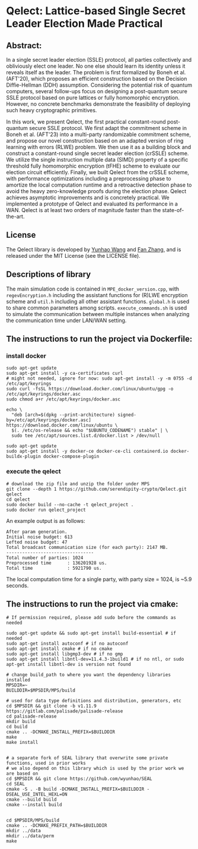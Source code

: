 



# Qelect: Lattice-based Single Secret Leader Election Made Practical

## Abstract:
In a single secret leader election (SSLE) protocol, all parties collectively and obliviously elect one leader. No one else should learn its identity unless it reveals itself as the leader.
The problem is first formalized by Boneh et al. (AFT'20), which proposes an efficient construction based on the Decision Diffie-Hellman (DDH) assumption.
Considering the potential risk of quantum computers, several follow-ups focus on designing a post-quantum secure SSLE protocol based on pure lattices or fully homomorphic encryption. However, no concrete benchmarks demonstrate the feasibility of deploying such heavy cryptographic primitives.

In this work, we present Qelect, the first practical constant-round post-quantum secure SSLE protocol.
We first adapt the commitment scheme in Boneh et al. (AFT'23) into a multi-party randomizable commitment scheme, and propose our novel construction based on an adapted version of ring learning with errors (RLWE) problem.
We then use it as a building block and construct a constant-round single secret leader election (crSSLE) scheme.
We utilize the single instruction multiple data (SIMD) property of a specific threshold fully homomorphic encryption (tFHE) scheme to evaluate our election circuit efficiently.
Finally, we built Qelect from the crSSLE scheme, with performance optimizations including a preprocessing phase to amortize the local computation runtime and a retroactive detection phase to avoid the heavy zero-knowledge proofs during the election phase.
Qelect achieves asymptotic improvements and is concretely practical.
We implemented a prototype of Qelect and evaluated its performance in a WAN.
Qelect is at least two orders of magnitude faster than the state-of-the-art.

## License

The Qelect library is developed by [Yunhao Wang](https://scholar.google.com/citations?user=-3s-pjIAAAAJ&hl=en) and [Fan Zhang](https://www.fanzhang.me/), and is released under the MIT License (see the LICENSE file).

## Descriptions of library
The main simulation code is contained in ```MPE_docker_version.cpp```, with ```regevEncryption.h``` including the assistant functions for (R)LWE encryption scheme  and ```util.h``` including all other assistant functions.
```global.h``` is used to share common parameters among scripts.
```execute_commands.sh``` is used to simulate the communication between multiple instances when analyzing the communication time under LAN/WAN setting.


## The instructions to run the project via Dockerfile:

### install docker
```
sudo apt-get update
sudo apt-get install -y ca-certificates curl
# might not needed, ignore for now: sudo apt-get install -y -m 0755 -d /etc/apt/keyrings
sudo curl -fsSL https://download.docker.com/linux/ubuntu/gpg -o /etc/apt/keyrings/docker.asc
sudo chmod a+r /etc/apt/keyrings/docker.asc

echo \
  "deb [arch=$(dpkg --print-architecture) signed-by=/etc/apt/keyrings/docker.asc] https://download.docker.com/linux/ubuntu \
  $(. /etc/os-release && echo "$UBUNTU_CODENAME") stable" | \
  sudo tee /etc/apt/sources.list.d/docker.list > /dev/null

sudo apt-get update
sudo apt-get install -y docker-ce docker-ce-cli containerd.io docker-buildx-plugin docker-compose-plugin
```

### execute the qelect
```
# download the zip file and unzip the folder under MPS
git clone --depth 1 https://github.com/serendipity-crypto/Qelect.git qelect
cd qelect
sudo docker build --no-cache -t qelect_project .
sudo docker run qelect_project
```

An example output is as follows:
```
After param generation.
Initial noise budget: 613
Lefted noise budget: 47
Total broadcast communication size (for each party): 2147 MB.
---------------------------------
Total number of parties: 1024
Preprocessed time      : 136201928 us.
Total time             : 5921790 us.
```
The local computation time for a single party, with party size = 1024, is ~5.9 seconds.

## The instructions to run the project via cmake:
```
# If permission required, please add sudo before the commands as needed

sudo apt-get update && sudo apt-get install build-essential # if needed
sudo apt-get install autoconf # if no autoconf
sudo apt-get install cmake # if no cmake
sudo apt-get install libgmp3-dev # if no gmp
sudo apt-get install libntl-dev=11.4.3-1build1 # if no ntl, or sudo apt-get install libntl-dev is version not found

# change build_path to where you want the dependency libraries installed
MPSDIR=~
BUILDDIR=$MPSDIR/MPS/build

# used for data type definitions and distribution, generators, etc
cd $MPSDIR && git clone -b v1.11.9 https://gitlab.com/palisade/palisade-release
cd palisade-release
mkdir build
cd build
cmake .. -DCMAKE_INSTALL_PREFIX=$BUILDDIR
make
make install


# a separate fork of SEAL library that overwrite some private functions, used in prior works
# we also depend on this library which is used by the prior work we are based on
cd $MPSDIR && git clone https://github.com/wyunhao/SEAL
cd SEAL
cmake -S . -B build -DCMAKE_INSTALL_PREFIX=$BUILDDIR -DSEAL_USE_INTEL_HEXL=ON 
cmake --build build
cmake --install build


cd $MPSDIR/MPS/build
cmake .. -DCMAKE_PREFIX_PATH=$BUILDDIR
mkdir ../data
mkdir ../data/perm
make
```
